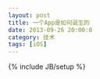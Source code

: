 ```yaml
---
layout: post
title: 一个App是如何诞生的
date: 2013-09-26 20:00:0
category: 技术
tags: [iOS]
---
```

{% include JB/setup %}

<!--more-->